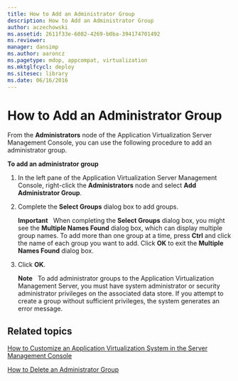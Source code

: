 ```yaml
---
title: How to Add an Administrator Group
description: How to Add an Administrator Group
author: aczechowski
ms.assetid: 2611f33e-6082-4269-b0ba-394174701492
ms.reviewer: 
manager: dansimp
ms.author: aaroncz
ms.pagetype: mdop, appcompat, virtualization
ms.mktglfcycl: deploy
ms.sitesec: library
ms.date: 06/16/2016
---
```



# How to Add an Administrator Group


From the **Administrators** node of the Application Virtualization Server Management Console, you can use the following procedure to add an administrator group.

**To add an administrator group**

1.  In the left pane of the Application Virtualization Server Management Console, right-click the **Administrators** node and select **Add Administrator Group**.

2.  Complete the **Select Groups** dialog box to add groups.

    **Important**  
    When completing the **Select Groups** dialog box, you might see the **Multiple Names Found** dialog box, which can display multiple group names. To add more than one group at a time, press **Ctrl** and click the name of each group you want to add. Click **OK** to exit the **Multiple Names Found** dialog box.

     

3.  Click **OK**.

    **Note**  
    To add administrator groups to the Application Virtualization Management Server, you must have system administrator or security administrator privileges on the associated data store. If you attempt to create a group without sufficient privileges, the system generates an error message.

     

## Related topics


[How to Customize an Application Virtualization System in the Server Management Console](how-to-customize-an-application-virtualization-system-in-the-server-management-console.md)

[How to Delete an Administrator Group](how-to-delete-an-administrator-group.md)

 

 





